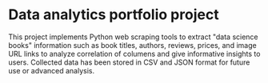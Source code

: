 # Data analytics portfolio project
This project implements Python web scraping tools to extract "data science books" information such as book titles, authors, reviews, prices, and image URL links to analyze correlation of columens and give informative insights to users. Collected data has been stored in CSV and JSON format for future use or advanced analysis.
